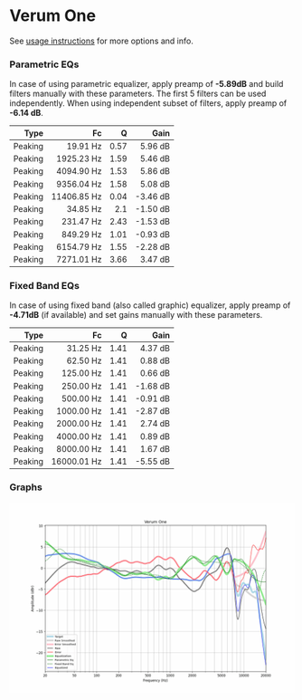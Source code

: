 # Verum One
See [usage instructions](https://github.com/jaakkopasanen/AutoEq#usage) for more options and info.

### Parametric EQs
In case of using parametric equalizer, apply preamp of **-5.89dB** and build filters manually
with these parameters. The first 5 filters can be used independently.
When using independent subset of filters, apply preamp of **-6.14 dB**.

| Type    | Fc          |    Q | Gain     |
|--------:|------------:|-----:|---------:|
| Peaking | 19.91 Hz    | 0.57 | 5.96 dB  |
| Peaking | 1925.23 Hz  | 1.59 | 5.46 dB  |
| Peaking | 4094.90 Hz  | 1.53 | 5.86 dB  |
| Peaking | 9356.04 Hz  | 1.58 | 5.08 dB  |
| Peaking | 11406.85 Hz | 0.04 | -3.46 dB |
| Peaking | 34.85 Hz    | 2.1  | -1.50 dB |
| Peaking | 231.47 Hz   | 2.43 | -1.53 dB |
| Peaking | 849.29 Hz   | 1.01 | -0.93 dB |
| Peaking | 6154.79 Hz  | 1.55 | -2.28 dB |
| Peaking | 7271.01 Hz  | 3.66 | 3.47 dB  |

### Fixed Band EQs
In case of using fixed band (also called graphic) equalizer, apply preamp of **-4.71dB**
(if available) and set gains manually with these parameters.

| Type    | Fc          |    Q | Gain     |
|--------:|------------:|-----:|---------:|
| Peaking | 31.25 Hz    | 1.41 | 4.37 dB  |
| Peaking | 62.50 Hz    | 1.41 | 0.88 dB  |
| Peaking | 125.00 Hz   | 1.41 | 0.66 dB  |
| Peaking | 250.00 Hz   | 1.41 | -1.68 dB |
| Peaking | 500.00 Hz   | 1.41 | -0.91 dB |
| Peaking | 1000.00 Hz  | 1.41 | -2.87 dB |
| Peaking | 2000.00 Hz  | 1.41 | 2.74 dB  |
| Peaking | 4000.00 Hz  | 1.41 | 0.89 dB  |
| Peaking | 8000.00 Hz  | 1.41 | 1.67 dB  |
| Peaking | 16000.01 Hz | 1.41 | -5.55 dB |

### Graphs
![](./Verum%20One.png)